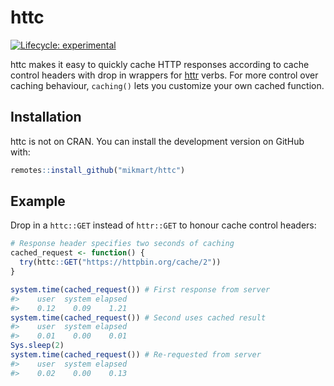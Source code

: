 
<!-- README.md is generated from README.Rmd. Please edit that file -->

# httc

<!-- badges: start -->

[![Lifecycle:
experimental](https://img.shields.io/badge/lifecycle-experimental-orange.svg)](https://lifecycle.r-lib.org/articles/stages.html#experimental)
<!-- badges: end -->

httc makes it easy to quickly cache HTTP responses according to cache
control headers with drop in wrappers for
[httr](https://httr.r-lib.org/) verbs. For more control over caching
behaviour, `caching()` lets you customize your own cached function.

## Installation

httc is not on CRAN. You can install the development version on GitHub
with:

``` r
remotes::install_github("mikmart/httc")
```

## Example

Drop in a `httc::GET` instead of `httr::GET` to honour cache control
headers:

``` r
# Response header specifies two seconds of caching
cached_request <- function() {
  try(httc::GET("https://httpbin.org/cache/2"))
}

system.time(cached_request()) # First response from server
#>    user  system elapsed 
#>    0.12    0.09    1.21
system.time(cached_request()) # Second uses cached result
#>    user  system elapsed 
#>    0.01    0.00    0.01
Sys.sleep(2)
system.time(cached_request()) # Re-requested from server
#>    user  system elapsed 
#>    0.02    0.00    0.13
```
